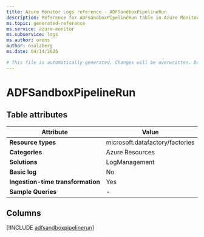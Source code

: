 ```yaml
---
title: Azure Monitor Logs reference - ADFSandboxPipelineRun
description: Reference for ADFSandboxPipelineRun table in Azure Monitor Logs.
ms.topic: generated-reference
ms.service: azure-monitor
ms.subservice: logs
ms.author: orens
author: osalzberg
ms.date: 04/14/2025

# This file is automatically generated. Changes will be overwritten. Do not change this file directly.
---
```


# ADFSandboxPipelineRun




## Table attributes

|Attribute|Value|
|---|---|
|**Resource types**|microsoft.datafactory/factories|
|**Categories**|Azure Resources|
|**Solutions**| LogManagement|
|**Basic log**|No|
|**Ingestion-time transformation**|Yes|
|**Sample Queries**|-|



## Columns
  
[!INCLUDE [adfsandboxpipelinerun](~/reusable-content/ce-skilling/azure/includes/azure-monitor/reference/tables/adfsandboxpipelinerun-include.md)]
